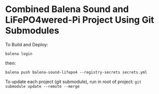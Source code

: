 # Combined Balena Sound and LiFePO4wered-Pi Project Using Git Submodules

To Build and Deploy:

`balena login`

then:

`balena push balena-sound-lifepo4 --registry-secrets secrets.yml`

To update each project (git submodule), run in root of project:
`git submodule update --remote --merge`
